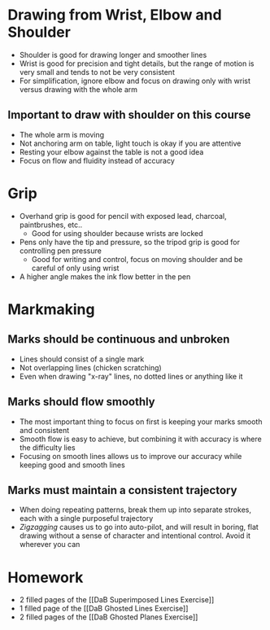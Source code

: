 # Drawing from Wrist, Elbow and Shoulder
- Shoulder is good for drawing longer and smoother lines 
- Wrist is good for precision and tight details, but the range of motion is very small and tends to not be very consistent
- For simplification, ignore elbow and focus on drawing only with wrist versus drawing with the whole arm
## Important to draw with shoulder on this course
- The whole arm is moving
- Not anchoring arm on table, light touch is okay if you are attentive
- Resting your elbow against the table is not a good idea
- Focus on flow and fluidity instead of accuracy
# Grip
- Overhand grip is good for pencil with exposed lead, charcoal, paintbrushes, etc..
    - Good for using shoulder because wrists are locked
- Pens only have the tip and pressure, so the tripod grip is good for controlling pen pressure
    - Good for writing and control, focus on moving shoulder and be careful of only using wrist
- A higher angle makes the ink flow better in the pen
# Markmaking
## Marks should be continuous and unbroken
- Lines should consist of a single mark
- Not overlapping lines (chicken scratching)
- Even when drawing "x-ray" lines, no dotted lines or anything like it
## Marks should flow smoothly
- The most important thing to focus on first is keeping your marks smooth and consistent
- Smooth flow is easy to achieve, but combining it with accuracy is where the difficulty lies
- Focusing on smooth lines allows us to improve our accuracy while keeping good and smooth lines
## Marks must maintain a consistent trajectory
- When doing repeating patterns, break them up into separate strokes, each with a single purposeful trajectory
- _Zigzagging_ causes us to go into auto-pilot, and will result in boring, flat drawing without a sense of character and intentional control. Avoid it wherever you can

# Homework
- 2 filled pages of the [[DaB Superimposed Lines Exercise]]
- 1 filled page of the [[DaB Ghosted Lines Exercise]]
- 2 filled pages of the [[DaB Ghosted Planes Exercise]]
